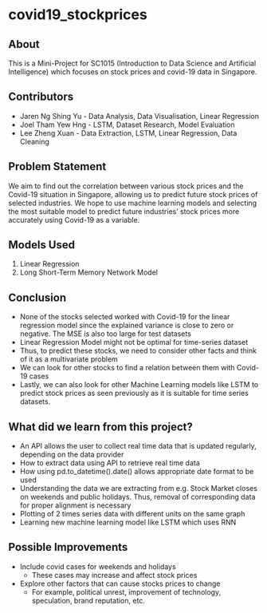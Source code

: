 
# covid19_stockprices

## About
This is a Mini-Project for SC1015 (Introduction to Data Science and Artificial Intelligence) which focuses on stock prices and covid-19 data in Singapore.

## Contributors
- Jaren Ng Shing Yu - Data Analysis, Data Visualisation, Linear Regression
- Joel Tham Yew Hng - LSTM, Dataset Research, Model Evaluation
- Lee Zheng Xuan - Data Extraction, LSTM, Linear Regression, Data Cleaning


## Problem Statement
We aim to find out the correlation between various stock prices and the Covid-19 situation in Singapore, allowing us to predict future stock prices of selected industries. We hope to use machine learning models and selecting the most suitable model to predict future industries’ stock prices more accurately using Covid-19 as a variable.

## Models Used
1. Linear Regression
2. Long Short-Term Memory Network Model

## Conclusion
- None of the stocks selected worked with Covid-19 for the linear regression model since the explained variance is close to zero or negative. The MSE is also too large for test datasets
- Linear Regression Model might not be optimal for time-series dataset 
- Thus, to predict these stocks, we need to consider other facts and think of it as a multivariate problem
- We can look for other stocks to find a relation between them with Covid-19 cases
- Lastly, we can also look for other Machine Learning models like LSTM to predict stock prices as seen previously as it is suitable for time series datasets. 

## What did we learn from this project?
- An API allows the user to collect real time data that is updated regularly, depending on the data provider
- How to extract data using API to retrieve real time data
- How using pd.to_datetime().date() allows appropriate date format to be used
- Understanding the data we are extracting from e.g. Stock Market closes on weekends and public holidays. Thus, removal of corresponding data for proper alignment is necessary
- Plotting of 2 times series data with different units on the same graph
- Learning new machine learning model like LSTM which uses RNN

## Possible Improvements
- Include covid cases for weekends and holidays
  - These cases may increase and affect stock prices
- Explore other factors that can cause stocks prices to change
  - For example, political unrest, improvement of technology, speculation, brand reputation, etc.
